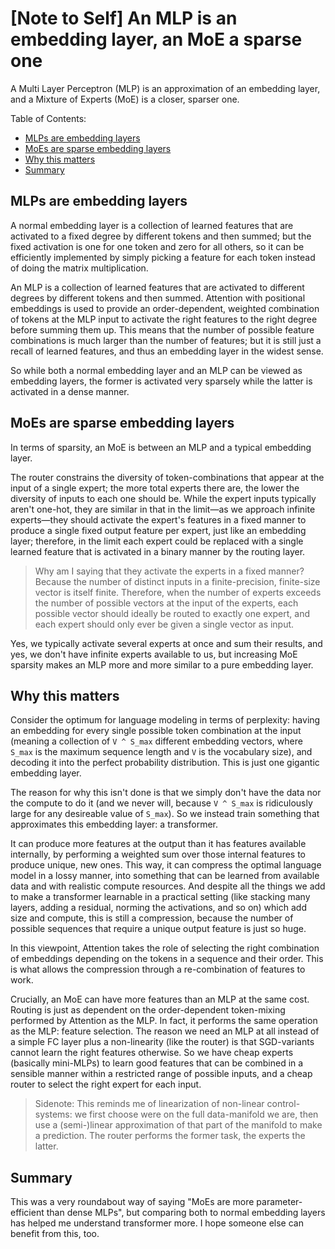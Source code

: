# [Note to Self] An MLP is an embedding layer, an MoE a sparse one

A Multi Layer Perceptron (MLP) is an approximation of an embedding layer, and a Mixture of Experts (MoE) is a closer, sparser one.

Table of Contents:

- [MLPs are embedding layers](#mlps-are-embedding-layers)
- [MoEs are sparse embedding layers](#moes-are-sparse-embedding-layers)
- [Why this matters](#why-this-matters)
- [Summary](#summary)

## MLPs are embedding layers

A normal embedding layer is a collection of learned features that are activated to a fixed degree by different tokens and then summed; but the fixed activation is one for one token and zero for all others, so it can be efficiently implemented by simply picking a feature for each token instead of doing the matrix multiplication.

An MLP is a collection of learned features that are activated to different degrees by different tokens and then summed. Attention with positional embeddings is used to provide an order-dependent, weighted combination of tokens at the MLP input to activate the right features to the right degree before summing them up. This means that the number of possible feature combinations is much larger than the number of features; but it is still just a recall of learned features, and thus an embedding layer in the widest sense.

So while both a normal embedding layer and an MLP can be viewed as embedding layers, the former is activated very sparsely while the latter is activated in a dense manner.

## MoEs are sparse embedding layers

In terms of sparsity, an MoE is between an MLP and a typical embedding layer.

The router constrains the diversity of token-combinations that appear at the input of a single expert; the more total experts there are, the lower the diversity of inputs to each one should be. While the expert inputs typically aren't one-hot, they are similar in that in the limit&mdash;as we approach infinite experts&mdash;they should activate the expert's features in a fixed manner to produce a single fixed output feature per expert, just like an embedding layer; therefore, in the limit each expert could be replaced with a single learned feature that is activated in a binary manner by the routing layer.

> Why am I saying that they activate the experts in a fixed manner? Because the number of distinct inputs in a finite-precision, finite-size vector is itself finite. Therefore, when the number of experts exceeds the number of possible vectors at the input of the experts, each possible vector should ideally be routed to exactly one expert, and each expert should only ever be given a single vector as input.

Yes, we typically activate several experts at once and sum their results, and yes, we don't have infinite experts available to us, but increasing MoE sparsity makes an MLP more and more similar to a pure embedding layer.

## Why this matters

Consider the optimum for language modeling in terms of perplexity: having an embedding for every single possible token combination at the input (meaning a collection of `V ^ S_max` different embedding vectors, where `S_max` is the maximum sequence length and `V` is the vocabulary size), and decoding it into the perfect probability distribution. This is just one gigantic embedding layer.

The reason for why this isn't done is that we simply don't have the data nor the compute to do it (and we never will, because `V ^ S_max` is ridiculously large for any desireable value of `S_max`). So we instead train something that approximates this embedding layer: a transformer.

It can produce more features at the output than it has features available internally, by performing a weighted sum over those internal features to produce unique, new ones. This way, it can compress the optimal language model in a lossy manner, into something that can be learned from available data and with realistic compute resources. And despite all the things we add to make a transformer learnable in a practical setting (like stacking many layers, adding a residual, norming the activations, and so on) which add size and compute, this is still a compression, because the number of possible sequences that require a unique output feature is just so huge.

In this viewpoint, Attention takes the role of selecting the right combination of embeddings depending on the tokens in a sequence and their order. This is what allows the compression through a re-combination of features to work.

Crucially, an MoE can have more features than an MLP at the same cost. Routing is just as dependent on the order-dependent token-mixing performed by Attention as the MLP. In fact, it performs the same operation as the MLP: feature selection. The reason we need an MLP at all instead of a simple FC layer plus a non-linearity (like the router) is that SGD-variants cannot learn the right features otherwise. So we have cheap experts (basically mini-MLPs) to learn good features that can be combined in a sensible manner within a restricted range of possible inputs, and a cheap router to select the right expert for each input.

> Sidenote: This reminds me of linearization of non-linear control-systems: we first choose were on the full data-manifold we are, then use a (semi-)linear approximation of that part of the manifold to make a prediction. The router performs the former task, the experts the latter.

## Summary

This was a very roundabout way of saying "MoEs are more parameter-efficient than dense MLPs", but comparing both to normal embedding layers has helped me understand transformer more. I hope someone else can benefit from this, too.
